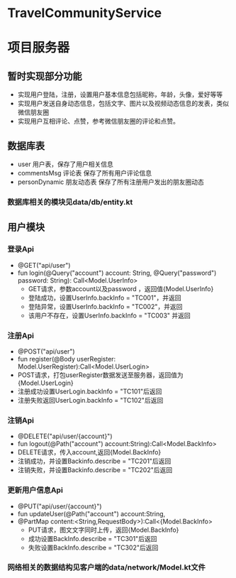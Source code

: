 # TravelCommunityService
# 项目服务器
## 暂时实现部分功能
  - 实现用户登陆，注册，设置用户基本信息包括昵称，年龄，头像，爱好等等
  - 实现用户发送自身动态信息，包括文字、图片以及视频动态信息的发表，类似微信朋友圈
  - 实现用户互相评论、点赞，参考微信朋友圈的评论和点赞。
## 数据库表 
  - user   用户表，保存了用户相关信息
  - commentsMsg   评论表  保存了所有用户评论信息
  - personDynamic  朋友动态表  保存了所有注册用户发出的朋友圈动态
### 数据库相关的模块见data/db/entity.kt

## 用户模块 
### 登录Api
- @GET("api/user")
- fun login(@Query("account") account: String, @Query("password") password: String): Call<Model.UserInfo>
  - GET请求，参数account以及password ，返回值{Model.UserInfo}
  - 登陆成功，设置UserInfo.backInfo = "TC001"，并返回
  - 登陆异常，设置UserInfo.backInfo = "TC002"，并返回
  - 该用户不存在，设置UserInfo.backInfo = "TC003" 并返回
 
### 注册Api 
 - @POST("api/user")
 - fun register(@Body userRegister: Model.UserRegister):Call<Model.UserLogin>
  - POST请求，打包userRegister数据发送至服务器，返回值为{Model.UserLogin}
  - 注册成功设置UserLogin.backInfo = "TC101"后返回
  - 注册失败返回UserLogin.backInfo = "TC102"后返回
  
### 注销Api
 - @DELETE("api/user/{account}")
 - fun logout(@Path("account") account:String):Call<Model.BackInfo>
  - DELETE请求，传入account,返回{Model.BackInfo}
  - 注销成功，并设置Backinfo.describe = "TC201"后返回
  - 注销失败，并设置Backinfo.describe = "TC202"后返回
  
### 更新用户信息Api
 - @PUT("api/user/{account}")
 - fun updateUser(@Path("account") account:String,
 - @PartMap content:<String,RequestBody>):Call<{Model.BackInfo>
   - PUT请求，图文文字同时上传，返回{Model.BackInfo} 
   - 成功设置BackInfo.describe = "TC301"后返回
   - 失败设置BackInfo.describe = "TC302"后返回
   
### 网络相关的数据结构见客户端的data/network/Model.kt文件


